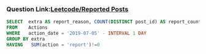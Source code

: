 ### Question Link:[Leetcode/Reported Posts](https://leetcode.com/problems/reported-posts/)



```sql
SELECT  extra AS report_reason, COUNT(DISTINCT post_id) AS report_count
FROM    Actions
WHERE   action_date = '2019-07-05' - INTERVAL 1 DAY 
GROUP BY extra
HAVING   SUM(action = 'report')!=0
```

